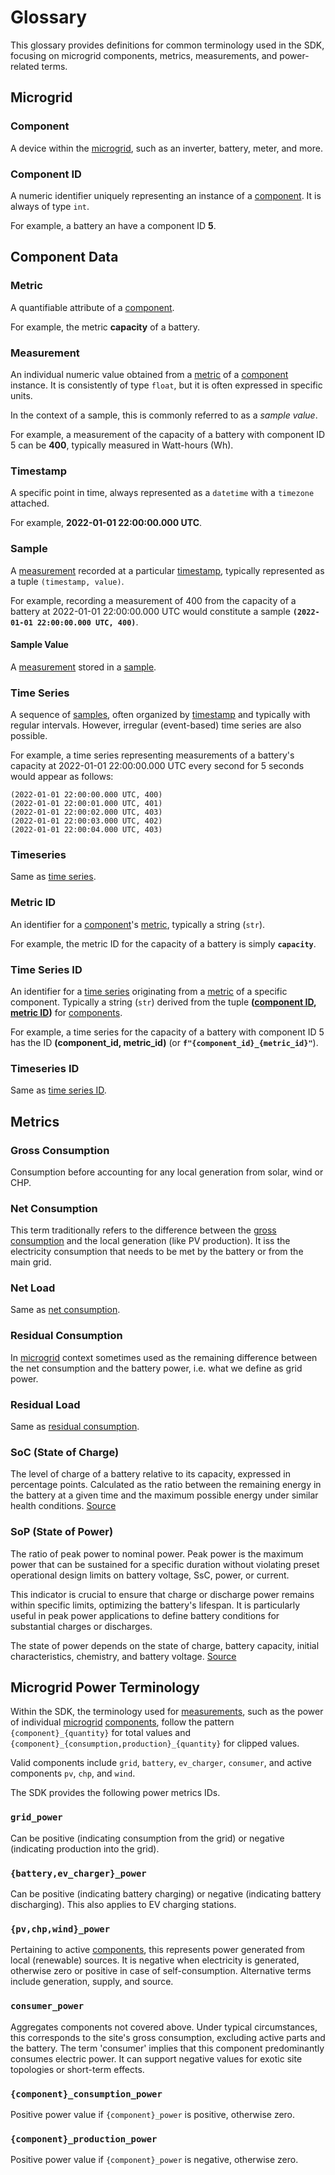 # Glossary

This glossary provides definitions for common terminology used in the SDK,
focusing on microgrid components, metrics, measurements, and power-related
terms.

## Microgrid

### Component

A device within the [microgrid](#microgrid), such as an inverter, battery, meter, and more.

### Component ID

A numeric identifier uniquely representing an instance of a [component](#component). It is always of type `int`.

For example, a battery an have a component ID **5**.

## Component Data

### Metric

A quantifiable attribute of a [component](#component).

For example, the metric **capacity** of a battery.

### Measurement

An individual numeric value obtained from a [metric](#metric) of a [component](#component) instance. It is consistently of type `float`, but it is often expressed in specific units.

In the context of a sample, this is commonly referred to as a *sample value*.

For example, a measurement of the capacity of a battery with component ID 5 can be **400**, typically measured in Watt-hours (Wh).

### Timestamp

A specific point in time, always represented as a `datetime` with a `timezone` attached.

For example, **2022-01-01 22:00:00.000 UTC**.

### Sample

A [measurement](#measurement) recorded at a particular [timestamp](#timestamp), typically represented as a tuple `(timestamp, value)`.

For example, recording a measurement of 400 from the capacity of a battery at 2022-01-01 22:00:00.000 UTC would constitute a sample **`(2022-01-01 22:00:00.000 UTC, 400)`**.

#### Sample Value

A [measurement](#measurement) stored in a [sample](#sample).

### Time Series

A sequence of [samples](#sample), often organized by [timestamp](#timestamp) and typically with regular intervals. However, irregular (event-based) time series are also possible.

For example, a time series representing measurements of a battery's capacity at 2022-01-01 22:00:00.000 UTC every second for 5 seconds would appear as follows:

```
(2022-01-01 22:00:00.000 UTC, 400)
(2022-01-01 22:00:01.000 UTC, 401)
(2022-01-01 22:00:02.000 UTC, 403)
(2022-01-01 22:00:03.000 UTC, 402)
(2022-01-01 22:00:04.000 UTC, 403)
```

### Timeseries

Same as [time series](#time-series).

### Metric ID

An identifier for a [component](#component)'s [metric](#metric), typically a string (`str`).

For example, the metric ID for the capacity of a battery is simply **`capacity`**.

### Time Series ID

An identifier for a [time series](#time-series) originating from a [metric](#metric) of a specific component. Typically a string (`str`) derived from the tuple **([component ID](#component-id), [metric ID](#metric-id))** for [components](#component).

For example, a time series for the capacity of a battery with component ID 5 has the ID **(component_id, metric_id)** (or **`f"{component_id}_{metric_id}"`**).

### Timeseries ID

Same as [time series ID](#time-series-id).

## Metrics

### Gross Consumption

Consumption before accounting for any local generation from solar, wind or CHP.

### Net Consumption

This term traditionally refers to the difference between the [gross consumption](#gross-consumption) and the local generation (like PV production). It iss the electricity consumption that needs to be met by the battery or from the main grid.

### Net Load

Same as [net consumption](#net-consumption).

### Residual Consumption

In [microgrid](#microgrid) context sometimes used as the remaining difference between the net consumption and the battery power, i.e. what we define as grid power.

### Residual Load

Same as [residual consumption](#residual-consumption).

### SoC (State of Charge)

The level of charge of a battery relative to its capacity, expressed in percentage points. Calculated as the ratio between the remaining energy in the battery at a given time and the maximum possible energy under similar health conditions. [Source](https://epicpower.es/wp-content/uploads/2020/08/AN028_SoC-SoH-SoP-definitions_v3.pdf)

### SoP (State of Power)

The ratio of peak power to nominal power. Peak power is the maximum power that can be sustained for a specific duration without violating preset operational design limits on battery voltage, SsC, power, or current.

This indicator is crucial to ensure that charge or discharge power remains within specific limits, optimizing the battery's lifespan. It is particularly useful in peak power applications to define battery conditions for substantial charges or discharges.

The state of power depends on the state of charge, battery capacity, initial characteristics, chemistry, and battery voltage. [Source](https://epicpower.es/wp-content/uploads/2020/08/AN028_SoC-SoH-SoP-definitions_v3.pdf)

## Microgrid Power Terminology

Within the SDK, the terminology used for [measurements](#measurement), such as the power of individual [microgrid](#microgrid) [components](#component), follow the pattern `{component}_{quantity}` for total values and `{component}_{consumption,production}_{quantity}` for clipped values.

Valid components include `grid`, `battery`, `ev_charger`, `consumer`, and active components `pv`, `chp`, and `wind`.

The SDK provides the following power metrics IDs.

### `grid_power`

Can be positive (indicating consumption from the grid) or negative (indicating production into the grid).

### `{battery,ev_charger}_power`

Can be positive (indicating battery charging) or negative (indicating battery discharging). This also applies to EV charging stations.

### `{pv,chp,wind}_power`

Pertaining to active [components](#component), this represents power generated from local (renewable) sources. It is negative when electricity is generated, otherwise zero or positive in case of self-consumption. Alternative terms include generation, supply, and source.

### `consumer_power`

Aggregates components not covered above. Under typical circumstances, this corresponds to the site's gross consumption, excluding active parts and the battery. The term 'consumer' implies that this component predominantly consumes electric power. It can support negative values for exotic site topologies or short-term effects.

### `{component}_consumption_power`

Positive power value if `{component}_power` is positive, otherwise zero.

### `{component}_production_power`

Positive power value if `{component}_power` is negative, otherwise zero.
